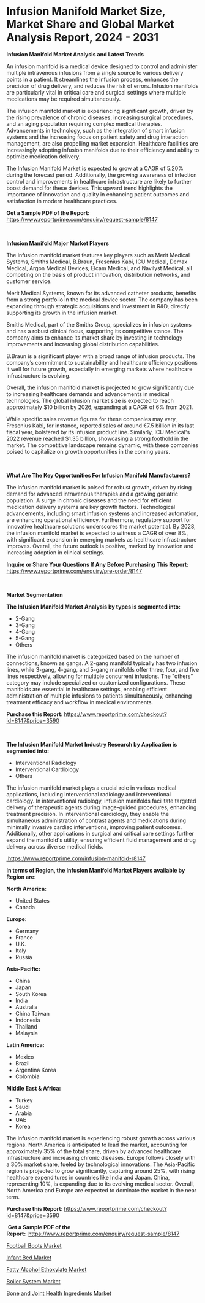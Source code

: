 <p><h1>Infusion Manifold Market Size, Market Share and Global Market Analysis Report, 2024 - 2031</h1></p><p><strong>Infusion Manifold Market Analysis and Latest Trends</strong></p>
<p><p>An infusion manifold is a medical device designed to control and administer multiple intravenous infusions from a single source to various delivery points in a patient. It streamlines the infusion process, enhances the precision of drug delivery, and reduces the risk of errors. Infusion manifolds are particularly vital in critical care and surgical settings where multiple medications may be required simultaneously.</p><p>The infusion manifold market is experiencing significant growth, driven by the rising prevalence of chronic diseases, increasing surgical procedures, and an aging population requiring complex medical therapies. Advancements in technology, such as the integration of smart infusion systems and the increasing focus on patient safety and drug interaction management, are also propelling market expansion. Healthcare facilities are increasingly adopting infusion manifolds due to their efficiency and ability to optimize medication delivery.</p><p>The Infusion Manifold Market is expected to grow at a CAGR of 5.20% during the forecast period. Additionally, the growing awareness of infection control and improvements in healthcare infrastructure are likely to further boost demand for these devices. This upward trend highlights the importance of innovation and quality in enhancing patient outcomes and satisfaction in modern healthcare practices.</p></p>
<p><strong>Get a Sample PDF of the Report:&nbsp;</strong> <a href="https://www.reportprime.com/enquiry/request-sample/8147?utm_campaign=39&utm_medium=2&utm_source=Github&utm_content=ia&utm_term=16112024&utm_id=infusion-manifold">https://www.reportprime.com/enquiry/request-sample/8147</a></p>
<p>&nbsp;</p>
<p><strong>Infusion Manifold Major Market Players</strong></p>
<p><p>The infusion manifold market features key players such as Merit Medical Systems, Smiths Medical, B.Braun, Fresenius Kabi, ICU Medical, Demax Medical, Argon Medical Devices, Elcam Medical, and Navilyst Medical, all competing on the basis of product innovation, distribution networks, and customer service. </p><p>Merit Medical Systems, known for its advanced catheter products, benefits from a strong portfolio in the medical device sector. The company has been expanding through strategic acquisitions and investment in R&D, directly supporting its growth in the infusion market. </p><p>Smiths Medical, part of the Smiths Group, specializes in infusion systems and has a robust clinical focus, supporting its competitive stance. The company aims to enhance its market share by investing in technology improvements and increasing global distribution capabilities. </p><p>B.Braun is a significant player with a broad range of infusion products. The company’s commitment to sustainability and healthcare efficiency positions it well for future growth, especially in emerging markets where healthcare infrastructure is evolving.</p><p>Overall, the infusion manifold market is projected to grow significantly due to increasing healthcare demands and advancements in medical technologies. The global infusion market size is expected to reach approximately $10 billion by 2026, expanding at a CAGR of 6% from 2021.</p><p>While specific sales revenue figures for these companies may vary, Fresenius Kabi, for instance, reported sales of around €7.5 billion in its last fiscal year, bolstered by its infusion product line. Similarly, ICU Medical's 2022 revenue reached $1.35 billion, showcasing a strong foothold in the market. The competitive landscape remains dynamic, with these companies poised to capitalize on growth opportunities in the coming years.</p></p>
<p>&nbsp;</p>
<p><strong>What Are The Key Opportunities For Infusion Manifold Manufacturers?</strong></p>
<p><p>The infusion manifold market is poised for robust growth, driven by rising demand for advanced intravenous therapies and a growing geriatric population. A surge in chronic diseases and the need for efficient medication delivery systems are key growth factors. Technological advancements, including smart infusion systems and increased automation, are enhancing operational efficiency. Furthermore, regulatory support for innovative healthcare solutions underscores the market potential. By 2028, the infusion manifold market is expected to witness a CAGR of over 8%, with significant expansion in emerging markets as healthcare infrastructure improves. Overall, the future outlook is positive, marked by innovation and increasing adoption in clinical settings.</p></p>
<p><strong>Inquire or Share Your Questions If Any Before Purchasing This Report:</strong> <a href="https://www.reportprime.com/enquiry/pre-order/8147?utm_campaign=39&utm_medium=2&utm_source=Github&utm_content=ia&utm_term=16112024&utm_id=infusion-manifold">https://www.reportprime.com/enquiry/pre-order/8147</a></p>
<p>&nbsp;</p>
<p><strong>Market Segmentation</strong></p>
<p><strong>The Infusion Manifold Market Analysis by types is segmented into:</strong></p>
<p><ul><li>2-Gang</li><li>3-Gang</li><li>4-Gang</li><li>5-Gang</li><li>Others</li></ul></p>
<p><p>The infusion manifold market is categorized based on the number of connections, known as gangs. A 2-gang manifold typically has two infusion lines, while 3-gang, 4-gang, and 5-gang manifolds offer three, four, and five lines respectively, allowing for multiple concurrent infusions. The "others" category may include specialized or customized configurations. These manifolds are essential in healthcare settings, enabling efficient administration of multiple infusions to patients simultaneously, enhancing treatment efficacy and workflow in medical environments.</p></p>
<p><strong>Purchase this Report:&nbsp;</strong><a href="https://www.reportprime.com/checkout?id=8147&price=3590&utm_campaign=39&utm_medium=2&utm_source=Github&utm_content=ia&utm_term=16112024&utm_id=infusion-manifold">https://www.reportprime.com/checkout?id=8147&price=3590</a></p>
<p>&nbsp;</p>
<p><strong>The Infusion Manifold Market Industry Research by Application is segmented into:</strong></p>
<p><ul><li>Interventional Radiology</li><li>Interventional Cardiology</li><li>Others</li></ul></p>
<p><p>The infusion manifold market plays a crucial role in various medical applications, including interventional radiology and interventional cardiology. In interventional radiology, infusion manifolds facilitate targeted delivery of therapeutic agents during image-guided procedures, enhancing treatment precision. In interventional cardiology, they enable the simultaneous administration of contrast agents and medications during minimally invasive cardiac interventions, improving patient outcomes. Additionally, other applications in surgical and critical care settings further expand the manifold's utility, ensuring efficient fluid management and drug delivery across diverse medical fields.</p></p>
<p><a href="https://www.reportprime.com/infusion-manifold-r8147?utm_campaign=39&utm_medium=2&utm_source=Github&utm_content=ia&utm_term=16112024&utm_id=infusion-manifold">&nbsp;https://www.reportprime.com/infusion-manifold-r8147</a></p>
<p><strong>In terms of Region, the Infusion Manifold Market Players available by Region are:</strong></p>
<p>
    <p> <strong> North America: </strong>
        <ul>
            <li>United States</li>
            <li>Canada</li>
        </ul>
        </p> 
    <p> <strong> Europe: </strong>
        <ul>
            <li>Germany</li>
            <li>France</li>
            <li>U.K.</li>
            <li>Italy</li>
            <li>Russia</li>
        </ul>
        </p> 
    <p> <strong> Asia-Pacific: </strong>
        <ul>
            <li>China</li>
            <li>Japan</li>
            <li>South Korea</li>
            <li>India</li>
            <li>Australia</li>
            <li>China Taiwan</li>
            <li>Indonesia</li>
            <li>Thailand</li>
            <li>Malaysia</li>
        </ul>
        </p> 
    <p> <strong> Latin America: </strong>
        <ul>
            <li>Mexico</li>
            <li>Brazil</li>
            <li>Argentina Korea</li>
            <li>Colombia</li>
        </ul>
        </p> 
    <p> <strong> Middle East & Africa: </strong>
        <ul>
            <li>Turkey</li>
            <li>Saudi</li>
            <li>Arabia</li>
            <li>UAE</li>
            <li>Korea</li>
        </ul>
    </p>
    </p>
<p><p>The infusion manifold market is experiencing robust growth across various regions. North America is anticipated to lead the market, accounting for approximately 35% of the total share, driven by advanced healthcare infrastructure and increasing chronic diseases. Europe follows closely with a 30% market share, fueled by technological innovations. The Asia-Pacific region is projected to grow significantly, capturing around 25%, with rising healthcare expenditures in countries like India and Japan. China, representing 10%, is expanding due to its evolving medical sector. Overall, North America and Europe are expected to dominate the market in the near term.</p></p>
<p><strong>Purchase this Report: </strong><a href="https://www.reportprime.com/checkout?id=8147&price=3590&utm_campaign=39&utm_medium=2&utm_source=Github&utm_content=ia&utm_term=16112024&utm_id=infusion-manifold">https://www.reportprime.com/checkout?id=8147&price=3590</a></p>
<p>&nbsp;<strong>Get a Sample PDF of the Report:&nbsp;&nbsp;</strong><a href="https://www.reportprime.com/enquiry/request-sample/8147?utm_campaign=39&utm_medium=2&utm_source=Github&utm_content=ia&utm_term=16112024&utm_id=infusion-manifold">https://www.reportprime.com/enquiry/request-sample/8147</a></p>
<p><strong></strong></p>
<p><p><a href="https://www.linkedin.com/pulse/football-boots-industry-sector-new-technologies-market-puujc?utm_campaign=39&utm_medium=2&utm_source=Github&utm_content=ia&utm_term=16112024&utm_id=infusion-manifold">Football Boots Market</a></p><p><a href="https://www.linkedin.com/pulse/digital-transformation-infant-bed-industry-market-opportunities-fgysc?utm_campaign=39&utm_medium=2&utm_source=Github&utm_content=ia&utm_term=16112024&utm_id=infusion-manifold">Infant Bed Market</a></p><p><a href="https://www.linkedin.com/pulse/fatty-alcohol-ethoxylate-market-global-share-ranking-d9baf?utm_campaign=39&utm_medium=2&utm_source=Github&utm_content=ia&utm_term=16112024&utm_id=infusion-manifold">Fatty Alcohol Ethoxylate Market</a></p><p><a href="https://issuu.com/reportprime-2/docs/boiler-system-market-size-2030.pptx_349392545eaefe?utm_campaign=39&utm_medium=2&utm_source=Github&utm_content=ia&utm_term=16112024&utm_id=infusion-manifold">Boiler System Market</a></p><p><a href="https://issuu.com/reportprime-2/docs/bone-and-joint-health-ingredients-m_312168ec21dc78?utm_campaign=39&utm_medium=2&utm_source=Github&utm_content=ia&utm_term=16112024&utm_id=infusion-manifold">Bone and Joint Health Ingredients Market</a></p></p>